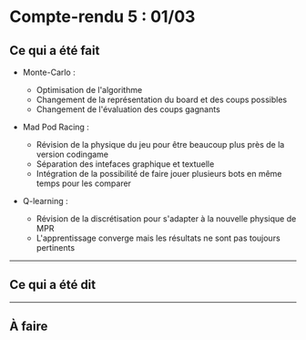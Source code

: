# Compte-rendu 5 : 01/03

## Ce qui a été fait

- Monte-Carlo :
    - Optimisation de l'algorithme
    - Changement de la représentation du board et des coups possibles
    - Changement de l'évaluation des coups gagnants

- Mad Pod Racing :
  - Révision de la physique du jeu pour être beaucoup plus près de la version codingame
  - Séparation des intefaces graphique et textuelle
  - Intégration de la possibilité de faire jouer plusieurs bots en même temps pour les comparer

- Q-learning :
  - Révision de la discrétisation pour s'adapter à la nouvelle physique de MPR
  - L'apprentissage converge mais les résultats ne sont pas toujours pertinents


---

## Ce qui a été dit



---

## À faire



